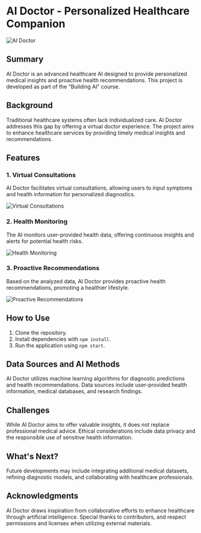 # AI Doctor - Personalized Healthcare Companion

![AI Doctor]([images/ai_doctor_banner.png](https://www.google.com/url?sa=i&url=https%3A%2F%2Fdepositphotos.com%2Fit%2Fphotos%2Fdottore.html&psig=AOvVaw0F_M-FbqsXkZlXcUFT9O4D&ust=1704554887979000&source=images&cd=vfe&opi=89978449&ved=0CBAQjRxqFwoTCNC1rvfHxoMDFQAAAAAdAAAAABAD))

## Summary

AI Doctor is an advanced healthcare AI designed to provide personalized medical insights and proactive health recommendations. This project is developed as part of the "Building AI" course.

## Background

Traditional healthcare systems often lack individualized care. AI Doctor addresses this gap by offering a virtual doctor experience. The project aims to enhance healthcare services by providing timely medical insights and recommendations.

## Features

### 1. Virtual Consultations

AI Doctor facilitates virtual consultations, allowing users to input symptoms and health information for personalized diagnostics.

![Virtual Consultations](images/virtual_consultation.png)

### 2. Health Monitoring

The AI monitors user-provided health data, offering continuous insights and alerts for potential health risks.

![Health Monitoring](images/health_monitoring.png)

### 3. Proactive Recommendations

Based on the analyzed data, AI Doctor provides proactive health recommendations, promoting a healthier lifestyle.

![Proactive Recommendations](images/proactive_recommendations.png)

## How to Use

1. Clone the repository.
2. Install dependencies with `npm install`.
3. Run the application using `npm start`.

## Data Sources and AI Methods

AI Doctor utilizes machine learning algorithms for diagnostic predictions and health recommendations. Data sources include user-provided health information, medical databases, and research findings.

## Challenges

While AI Doctor aims to offer valuable insights, it does not replace professional medical advice. Ethical considerations include data privacy and the responsible use of sensitive health information.

## What's Next?

Future developments may include integrating additional medical datasets, refining diagnostic models, and collaborating with healthcare professionals.

## Acknowledgments

AI Doctor draws inspiration from collaborative efforts to enhance healthcare through artificial intelligence. Special thanks to contributors, and respect permissions and licenses when utilizing external materials.

